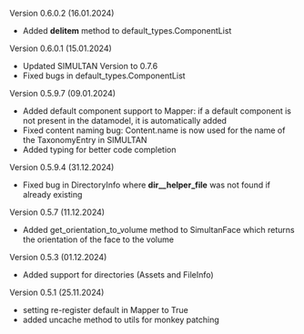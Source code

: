 Version 0.6.0.2 (16.01.2024)
- Added __delitem__ method to default_types.ComponentList

Version 0.6.0.1 (15.01.2024)
- Updated SIMULTAN Version to 0.7.6
- Fixed bugs in default_types.ComponentList

Version 0.5.9.7 (09.01.2024)
- Added default component support to Mapper: if a default component is not present in the datamodel, it is automatically added
- Fixed content naming bug: Content.name is now used for the name of the TaxonomyEntry in SIMULTAN
- Added typing for better code completion

Version 0.5.9.4 (31.12.2024)
- Fixed bug in DirectoryInfo where __dir__helper_file__ was not found if already existing

Version 0.5.7 (11.12.2024)
- Added get_orientation_to_volume method to SimultanFace which returns the orientation of the face to the volume

Version 0.5.3 (01.12.2024)
- Added support for directories (Assets and FileInfo)

Version 0.5.1 (25.11.2024)

- setting re-register default in Mapper to True
- added uncache method to utils for monkey patching
